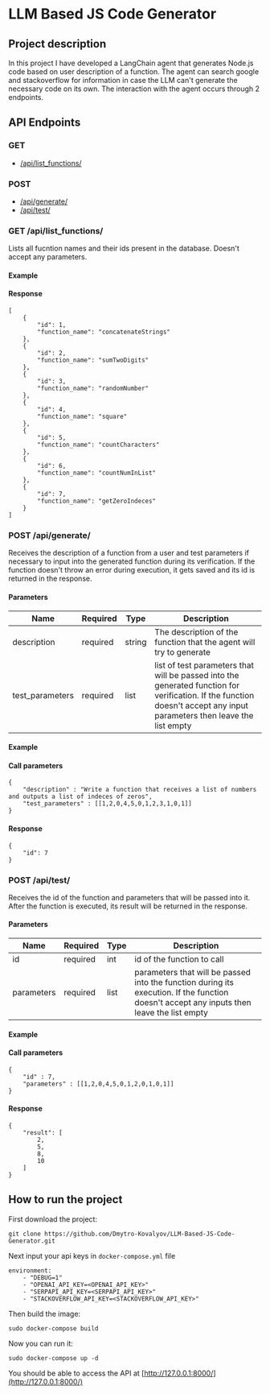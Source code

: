# **LLM Based JS Code Generator**
## **Project description**
In this project I have developed a LangChain agent that generates Node.js code based on user description of a function. The agent can search google and stackoverflow for information in case the LLM can't generate the necessary code on its own. The interaction with the agent occurs through 2 endpoints.
## **API Endpoints**
### **GET**
- [/api/list_functions/](#get-apilist_functions)
### **POST**
- [/api/generate/](#post-apigenerate)
- [/api/test/](#post-apitest)
### **GET /api/list_functions/**
Lists all fucntion names and their ids present in the database. Doesn't accept any parameters.
#### **Example**
#### Response
```
[
    {
        "id": 1,
        "function_name": "concatenateStrings"
    },
    {
        "id": 2,
        "function_name": "sumTwoDigits"
    },
    {
        "id": 3,
        "function_name": "randomNumber"
    },
    {
        "id": 4,
        "function_name": "square"
    },
    {
        "id": 5,
        "function_name": "countCharacters"
    },
    {
        "id": 6,
        "function_name": "countNumInList"
    },
    {
        "id": 7,
        "function_name": "getZeroIndeces"
    }
]
```
### **POST /api/generate/**
Receives the description of a function from a user and test parameters if necessary to input into the generated function during its verification. If the function doesn't throw an error during execution, it gets saved and its id is returned in the response.
#### **Parameters**
|Name|Required|Type|Description|
|---|---|---|---|
|description|required|string|The description of the function that the agent will try to generate|
|test_parameters|required|list|list of test parameters that will be passed into the generated function for verification. If the function doesn't accept any input parameters then leave the list empty|
#### **Example**
#### Call parameters
```
{
    "description" : "Write a function that receives a list of numbers and outputs a list of indeces of zeros",
    "test_parameters" : [[1,2,0,4,5,0,1,2,3,1,0,1]]
}
```
#### Response
```
{
    "id": 7
}
```
### **POST /api/test/**
Receives the id of the function and parameters that will be passed into it. After the function is executed, its result will be returned in the response.
#### **Parameters**
|Name|Required|Type|Description|
|---|---|---|---|
|id|required|int|id of the function to call|
|parameters|required|list|parameters that will be passed into the function during its execution. If the function doesn't accept any inputs then leave the list empty
#### **Example**
#### Call parameters
```
{
    "id" : 7,
    "parameters" : [[1,2,0,4,5,0,1,2,0,1,0,1]]
}
```
#### Response
```
{
    "result": [
        2,
        5,
        8,
        10
    ]
}
```
## **How to run the project**
First download the project:
```
git clone https://github.com/Dmytro-Kovalyov/LLM-Based-JS-Code-Generator.git
```
Next input your api keys in ```docker-compose.yml``` file
```
environment:
    - "DEBUG=1"
    - "OPENAI_API_KEY=<OPENAI_API_KEY>"
    - "SERPAPI_API_KEY=<SERPAPI_API_KEY>"
    - "STACKOVERFLOW_API_KEY=<STACKOVERFLOW_API_KEY>"
```
Then build the image:
```
sudo docker-compose build
```
Now you can run it:
```
sudo docker-compose up -d
```
You should be able to access the API at [http://127.0.0.1:8000/](http://127.0.0.1:8000/)